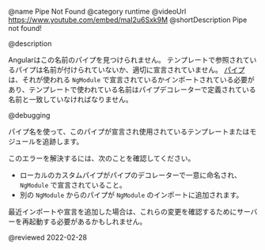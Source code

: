 @name Pipe Not Found
@category runtime
@videoUrl https://www.youtube.com/embed/maI2u6Sxk9M
@shortDescription Pipe not found!

@description

Angularはこの名前のパイプを見つけられません。
テンプレートで参照されているパイプは名前が付けられていないか、適切に宣言されていません。
[パイプ](guide/pipes)は、それが使われる `NgModule` で宣言されているかインポートされている必要があり、テンプレートで使われている名前はパイプデコレーターで定義されている名前と一致していなければなりません。

@debugging

パイプ名を使って、このパイプが宣言され使用されているテンプレートまたはモジュールを追跡します。

このエラーを解決するには、次のことを確認してください。

*   ローカルのカスタムパイプがパイプのデコレーターで一意に命名され、`NgModule` で宣言されていること。
*   別の `NgModule` からのパイプが `NgModule` のインポートに追加されます。

最近インポートや宣言を追加した場合は、これらの変更を確認するためにサーバーを再起動する必要があるかもしれません。

<!-- links -->

<!-- external links -->

<!-- end links -->

@reviewed 2022-02-28
